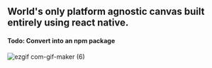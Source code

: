 ## World's only platform agnostic canvas built entirely using react native.
#### Todo: Convert into an npm package

![ezgif com-gif-maker (6)](https://user-images.githubusercontent.com/19613367/117714812-186f8e00-b1f5-11eb-8004-a0df2304ee21.gif)

